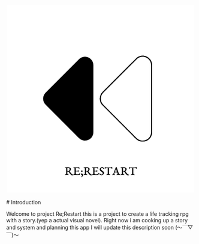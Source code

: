 <p align="center"><img src="https://raw.githubusercontent.com/chibisenpai/Re-Restart/main/logo_small.png" alt="project-image"></p>
# Introduction
<p id="description">Welcome to project Re;Restart this is a project to create a life tracking rpg with a story.(yep a actual visual novel). Right now i am cooking up a story and system and planning this app I will update this description soon (～￣▽￣)～</p>
